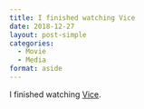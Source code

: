 ```yaml
---
title: I finished watching Vice
date: 2018-12-27
layout: post-simple
categories: 
  - Movie
  - Media
format: aside
---
```


I finished watching [Vice](https://m.imdb.com/title/tt6266538/?ref=m_nv_sr_1).